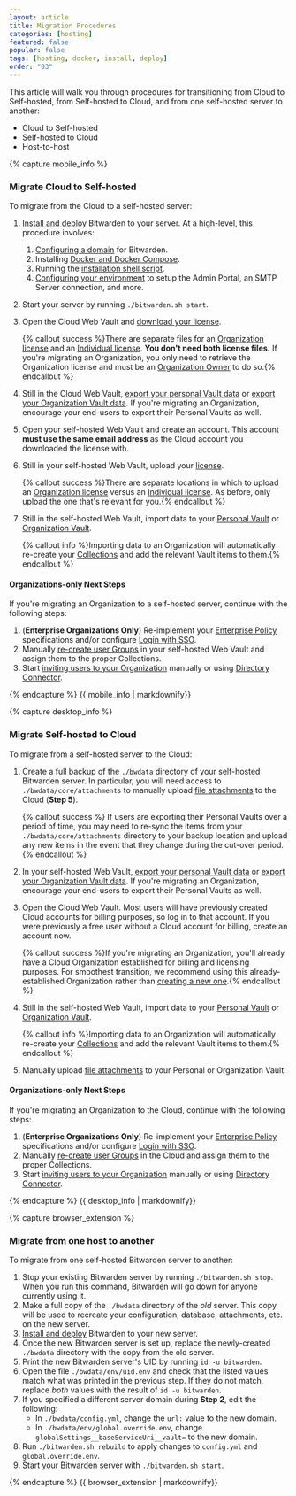 ```yaml
---
layout: article
title: Migration Procedures
categories: [hosting]
featured: false
popular: false
tags: [hosting, docker, install, deploy]
order: "03"
---
```


This article will walk you through procedures for transitioning from Cloud to Self-hosted, from Self-hosted to Cloud, and from one self-hosted server to another:

<ul class="nav nav-tabs" id="myTab" role="tablist">
  <li class="nav-item" role="presentation">
    <a class="nav-link active" id="mobtab" data-target="#mobile" role="tab" aria-controls="mobile" aria-selected="false">Cloud to Self-hosted</a>
  </li>
  <li class="nav-item" role="presentation">
    <a class="nav-link" id="desktab" data-target="#desktop" role="tab" aria-controls="desktop" aria-selected="false">Self-hosted to Cloud</a>
  </li>
  <li class="nav-item" role="presentation">
    <a class="nav-link" id="betab" data-target="#browserextension" role="tab" aria-controls="browserextension" aria-selected="false">Host-to-host</a>
  </li>
</ul>
<div class="tab-content" id="clientsContent">
  <div class="tab-pane show active" id="mobile" role="tabpanel" aria-labelledby="mobtab">
{% capture mobile_info %}

### Migrate Cloud to Self-hosted

To migrate from the Cloud to a self-hosted server:

1. [Install and deploy]({{site.baseurl}}/article/install-on-premise/) Bitwarden to your server. At a high-level, this procedure involves:

   1. [Configuring a domain]({{site.baseurl}}/article/install-on-premise/#configure-your-domain) for Bitwarden.
   2. Installing [Docker and Docker Compose]({{site.baseurl}}/article/install-on-premise/#install-docker-and-docker-compose).
   3. Running the [installation shell script]({{site.baseurl}}/article/install-on-premise/#install-bitwarden).
   4. [Configuring your environment]({{site.baseurl}}/article/install-on-premise/#configure-your-environment) to setup the Admin Portal, an SMTP Server connection, and more.
2. Start your server by running `./bitwarden.sh start`.
3. Open the Cloud Web Vault and [download your license]({{site.baseurl}}/article/licensing-on-premise/).

   {% callout success %}There are separate files for an [Organization license]({{site.baseurl}}/article/licensing-on-premise/#organization-license) and an [Individual license]({{site.baseurl}}/article/licensing-on-premise/#individual-license). **You don't need both license files.** If you're migrating an Organization, you only need to retrieve the Organization license and must be an [Organization Owner]({{site.baseurl}}/article/user-types-access-control/) to do so.{% endcallout %}
4. Still in the Cloud Web Vault, [export your personal Vault data]({{site.baseurl}}/article/export-your-data/#export-a-personal-vault) or [export your Organization Vault data]({{site.baseurl}}/article/export-your-data/#export-an-organization-vault). If you're migrating an Organization, encourage your end-users to export their Personal Vaults as well.
5. Open your self-hosted Web Vault and create an account. This account **must use the same email address** as the Cloud account you downloaded the license with.
6. Still in your self-hosted Web Vault, upload your [license]({{site.baseurl}}/article/licensing-on-premise/).

   {% callout success %}There are separate locations in which to upload an [Organization license]({{site.baseurl}}/article/licensing-on-premise/#organization-license) versus an [Individual license]({{site.baseurl}}/article/licensing-on-premise/#individual-license). As before, only upload the one that's relevant for you.{% endcallout %}
7. Still in the self-hosted Web Vault, import data to your [Personal Vault]({{site.baseurl}}/article/import-data/) or [Organization Vault]({{site.baseurl}}/article/import-to-org/).

   {% callout info %}Importing data to an Organization will automatically re-create your [Collections]({{site.baseurl}}/article/about-collections/) and add the relevant Vault items to them.{% endcallout %}

#### Organizations-only Next Steps

If you're migrating an Organization to a self-hosted server, continue with the following steps:

1. (**Enterprise Organizations Only**) Re-implement your [Enterprise Policy]({{site.baseurl}}/article/policies/) specifications and/or configure [Login with SSO]({{site.baseurl}}/article/about-sso/).
2. Manually [re-create user Groups]({{site.baseurl}}/article/about-groups/#create-a-group) in your self-hosted Web Vault and assign them to the proper Collections.
3. Start [inviting users to your Organization]({{site.baseurl}}/article/managing-users/#invite) manually or using [Directory Connector]({{site.baseurl}}/article/directory-sync/).

{% endcapture %}
{{ mobile_info | markdownify}}
  </div>
  <div class="tab-pane" id="desktop" role="tabpanel" aria-labelledby="desktab">
{% capture desktop_info %}

### Migrate Self-hosted to Cloud

To migrate from a self-hosted server to the Cloud:

1. Create a full backup of the `./bwdata` directory of your self-hosted Bitwarden server. In particular, you will need access to `./bwdata/core/attachments` to manually upload [file attachments]({{site.baseurl}}/article/attachments/) to the Cloud (**Step 5**).

   {% callout success %} If users are exporting their Personal Vaults over a period of time, you may need to re-sync the items from your `./bwdata/core/attachments` directory to your backup location and upload any new items in the event that they change during the cut-over period.{% endcallout %}
2. In your self-hosted Web Vault, [export your personal Vault data]({{site.baseurl}}/article/export-your-data/#export-a-personal-vault) or [export your Organization Vault data]({{site.baseurl}}/article/export-your-data/#export-an-organization-vault). If you're migrating an Organization, encourage your end-users to export their Personal Vaults as well.
3. Open the Cloud Web Vault. Most users will have previously created Cloud accounts for billing purposes, so log in to that account. If you were previously a free user without a Cloud account for billing, create an account now.

   {% callout success %}If you're migrating an Organization, you'll already have a Cloud Organization established for billing and licensing purposes. For smoothest transition, we recommend using this already-established Organization rather than [creating a new one]({{site.baseurl}}/article/about-organizations/#create-an-organization).{% endcallout %}
4. Still in the self-hosted Web Vault, import data to your [Personal Vault]({{site.baseurl}}/article/import-data/) or [Organization Vault]({{site.baseurl}}/article/import-to-org/).

   {% callout info %}Importing data to an Organization will automatically re-create your [Collections]({{site.baseurl}}/article/about-collections/) and add the relevant Vault items to them.{% endcallout %}
5. Manually upload [file attachments]({{site.baseurl}}/article/attachments/) to your Personal or Organization Vault.

#### Organizations-only Next Steps

If you're migrating an Organization to the Cloud, continue with the following steps:

1. (**Enterprise Organizations Only**) Re-implement your [Enterprise Policy]({{site.baseurl}}/article/policies/) specifications and/or configure [Login with SSO]({{site.baseurl}}/article/about-sso/).
2. Manually [re-create user Groups]({{site.baseurl}}/article/about-groups/#create-a-group) in the Cloud and assign them to the proper Collections.
3. Start [inviting users to your Organization]({{site.baseurl}}/article/managing-users/#invite) manually or using [Directory Connector]({{site.baseurl}}/article/directory-sync/).

{% endcapture %}
{{ desktop_info | markdownify}}
  </div>
  <div class="tab-pane" id="browserextension" role="tabpanel" aria-labelledby="betab">
{% capture browser_extension %}

### Migrate from one host to another

To migrate from one self-hosted Bitwarden server to another:

1. Stop your existing Bitwarden server by running `./bitwarden.sh stop`. When you run this command, Bitwarden will go down for anyone currently using it.
2. Make a full copy of the `./bwdata` directory of the *old* server. This copy will be used to recreate your configuration, database, attachments, etc. on the new server.
3. [Install and deploy]({{site.baseurl}}/article/install-on-premise/) Bitwarden to your new server.
4. Once the new Bitwarden server is set up, replace the newly-created `./bwdata` directory with the copy from the old server.
5. Print the new Bitwarden server's UID by running `id -u bitwarden`.
6. Open the file `./bwdata/env/uid.env` and check that the listed values match what was printed in the previous step. If they do not match, replace *both* values with the result of `id -u bitwarden`.
7. If you specified a different server domain during **Step 2**, edit the following:
   - In `./bwdata/config.yml`, change the `url:` value to the new domain.
   - In `./bwdata/env/global.override.env`, change `globalSettings__baseServiceUri__vault=` to the new domain.
8. Run `./bitwarden.sh rebuild` to apply changes to `config.yml` and `global.override.env`.
9. Start your Bitwarden server with `./bitwarden.sh start`.

{% endcapture %}
{{ browser_extension | markdownify}}
  </div>
</div>
